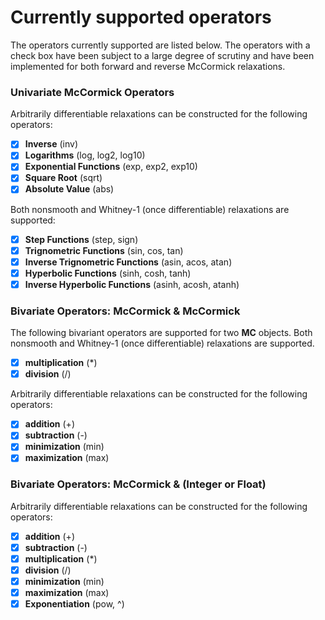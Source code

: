 # **Currently supported operators**

The operators currently supported are listed below. The operators with a check box
have been subject to a large degree of scrutiny and have been implemented for
both forward and reverse McCormick relaxations.

### **Univariate McCormick Operators**

Arbitrarily differentiable relaxations can be constructed for the following operators:

- [x] **Inverse** (inv)
- [x] **Logarithms** (log, log2, log10)
- [x] **Exponential Functions** (exp, exp2, exp10)
- [x] **Square Root** (sqrt)
- [x] **Absolute Value** (abs)

Both nonsmooth and Whitney-1 (once differentiable) relaxations are supported:

- [x] **Step Functions** (step, sign)
- [x] **Trignometric Functions** (sin, cos, tan)
- [x] **Inverse Trignometric Functions** (asin, acos, atan)
- [x] **Hyperbolic Functions** (sinh, cosh, tanh)
- [x] **Inverse Hyperbolic Functions** (asinh, acosh, atanh)

### **Bivariate Operators: McCormick & McCormick**

The following bivariant operators are supported for two **MC** objects. Both nonsmooth and Whitney-1 (once differentiable) relaxations are supported.

- [x] **multiplication** (\*)
- [x] **division** (/)

Arbitrarily differentiable relaxations can be constructed for the following operators:

- [x] **addition** (+)
- [x] **subtraction** (-)
- [x] **minimization** (min)
- [x] **maximization** (max)

### **Bivariate Operators: McCormick & (Integer or Float)**

Arbitrarily differentiable relaxations can be constructed for the following operators:

- [x] **addition** (+)
- [x] **subtraction** (-)
- [x] **multiplication** (\*)
- [x] **division** (/)
- [x] **minimization** (min)
- [x] **maximization** (max)
- [x] **Exponentiation** (pow, ^)
